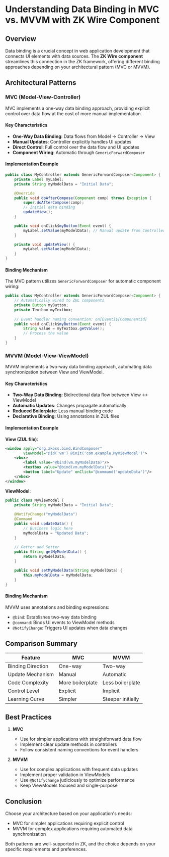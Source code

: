 # Understanding Data Binding in MVC vs. MVVM with ZK Wire Component

## Overview

Data binding is a crucial concept in web application development that connects UI elements with data sources. The **ZK Wire component** streamlines this connection in the ZK framework, offering different binding approaches depending on your architectural pattern (MVC or MVVM).

## Architectural Patterns

### MVC (Model-View-Controller)

MVC implements a one-way data binding approach, providing explicit control over data flow at the cost of more manual implementation.

#### Key Characteristics
- **One-Way Data Binding**: Data flows from Model → Controller → View
- **Manual Updates**: Controller explicitly handles UI updates
- **Direct Control**: Full control over the data flow and UI updates
- **Component Wiring**: Automatic through `GenericForwardComposer`

#### Implementation Example
```java
public class MyController extends GenericForwardComposer<Component> {
    private Label myLabel;
    private String myModelData = "Initial Data";

    @Override
    public void doAfterCompose(Component comp) throws Exception {
        super.doAfterCompose(comp);
        // Initial data binding
        updateView();
    }

    public void onClick$myButton(Event event) {
        myLabel.setValue(myModelData); // Manual update from Controller to View
    }

    private void updateView() {
        myLabel.setValue(myModelData);
    }
}
```

#### Binding Mechanism
The MVC pattern utilizes `GenericForwardComposer` for automatic component wiring:

```java
public class MyController extends GenericForwardComposer<Component> {
    // Automatically wired to ZUL components
    private Button myButton;
    private Textbox myTextbox;
    
    // Event handler naming convention: on[Event]$[ComponentId]
    public void onClick$myButton(Event event) {
        String value = myTextbox.getValue();
        // Process the value
    }
}
```

### MVVM (Model-View-ViewModel)

MVVM implements a two-way data binding approach, automating data synchronization between View and ViewModel.

#### Key Characteristics
- **Two-Way Data Binding**: Bidirectional data flow between View ↔ ViewModel
- **Automatic Updates**: Changes propagate automatically
- **Reduced Boilerplate**: Less manual binding code
- **Declarative Binding**: Using annotations in ZUL files

#### Implementation Example

**View (ZUL file)**:
```xml
<window apply="org.zkoss.bind.BindComposer" 
        viewModel="@id('vm') @init('com.example.MyViewModel')">
    <vbox>
        <label value="@bind(vm.myModelData)"/>
        <textbox value="@bind(vm.myModelData)"/>
        <button label="Update" onClick="@command('updateData')"/>
    </vbox>
</window>
```

**ViewModel**:
```java
public class MyViewModel {
    private String myModelData = "Initial Data";
    
    @NotifyChange("myModelData")
    @Command
    public void updateData() {
        // Business logic here
        myModelData = "Updated Data";
    }
    
    // Getter and Setter
    public String getMyModelData() {
        return myModelData;
    }

    public void setMyModelData(String myModelData) {
        this.myModelData = myModelData;
    }
}
```

#### Binding Mechanism
MVVM uses annotations and binding expressions:
- `@bind`: Establishes two-way data binding
- `@command`: Binds UI events to ViewModel methods
- `@NotifyChange`: Triggers UI updates when data changes

## Comparison Summary

| Feature | MVC | MVVM |
|---------|-----|------|
| Binding Direction | One-way | Two-way |
| Update Mechanism | Manual | Automatic |
| Code Complexity | More boilerplate | Less boilerplate |
| Control Level | Explicit | Implicit |
| Learning Curve | Simpler | Steeper initially |

## Best Practices

1. **MVC**
   - Use for simpler applications with straightforward data flow
   - Implement clear update methods in controllers
   - Follow consistent naming conventions for event handlers

2. **MVVM**
   - Use for complex applications with frequent data updates
   - Implement proper validation in ViewModels
   - Use `@NotifyChange` judiciously to optimize performance
   - Keep ViewModels focused and single-purpose

## Conclusion

Choose your architecture based on your application's needs:
- MVC for simpler applications requiring explicit control
- MVVM for complex applications requiring automated data synchronization

Both patterns are well-supported in ZK, and the choice depends on your specific requirements and preferences.

